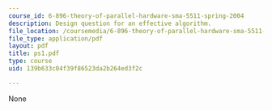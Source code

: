 ```yaml
---
course_id: 6-896-theory-of-parallel-hardware-sma-5511-spring-2004
description: Design question for an effective algorithm.
file_location: /coursemedia/6-896-theory-of-parallel-hardware-sma-5511-spring-2004/139b633c04f39f86523da2b264ed3f2c_ps1.pdf
file_type: application/pdf
layout: pdf
title: ps1.pdf
type: course
uid: 139b633c04f39f86523da2b264ed3f2c

---
```

None